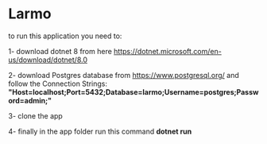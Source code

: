 # Larmo
to run this application you need to:

1- download dotnet 8 from here https://dotnet.microsoft.com/en-us/download/dotnet/8.0 

2- download Postgres database from https://www.postgresql.org/ and follow the Connection Strings: **"Host=localhost;Port=5432;Database=larmo;Username=postgres;Password=admin;"**

3- clone the app 

4- finally in the app folder run this command **dotnet run**
